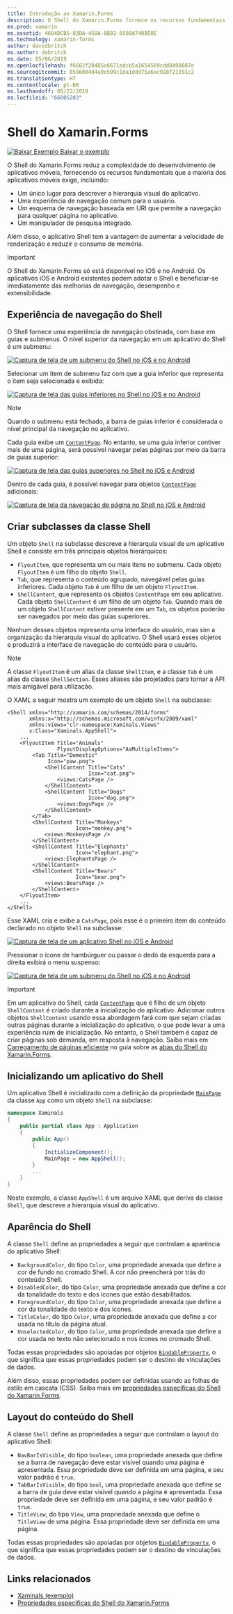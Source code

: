 ```yaml
---
title: Introdução ao Xamarin.Forms
description: O Shell do Xamarin.Forms fornece os recursos fundamentais necessários para a maioria dos aplicativos, incluindo uma experiência de navegação comum para o usuário, um esquema de navegação baseada em URI e um manipulador de pesquisa integrado.
ms.prod: xamarin
ms.assetid: 4604DCB5-83DA-458A-8B02-6508A740BE0E
ms.technology: xamarin-forms
author: davidbritch
ms.author: dabritch
ms.date: 05/06/2019
ms.openlocfilehash: f6662f20485c6671edcb5a1654569cdd8498607e
ms.sourcegitcommit: 0596004d4a0e599c1da1ddd75a6ac928f21191c2
ms.translationtype: HT
ms.contentlocale: pt-BR
ms.lasthandoff: 05/22/2019
ms.locfileid: "66005203"
---
```

# <a name="xamarinforms-shell"></a>Shell do Xamarin.Forms

[![Baixar Exemplo](~/media/shared/download.png) Baixar o exemplo](https://github.com/xamarin/xamarin-forms-samples/tree/master/UserInterface/Xaminals/)

O Shell do Xamarin.Forms reduz a complexidade do desenvolvimento de aplicativos móveis, fornecendo os recursos fundamentais que a maioria dos aplicativos móveis exige, incluindo:

- Um único lugar para descrever a hierarquia visual do aplicativo.
- Uma experiência de navegação comum para o usuário.
- Um esquema de navegação baseada em URI que permite a navegação para qualquer página no aplicativo.
- Um manipulador de pesquisa integrado.

Além disso, o aplicativo Shell tem a vantagem de aumentar a velocidade de renderização e reduzir o consumo de memória.

> [!IMPORTANT]
> O Shell do Xamarin.Forms só está disponível no iOS e no Android. Os aplicativos iOS e Android existentes podem adotar o Shell e beneficiar-se imediatamente das melhorias de navegação, desempenho e extensibilidade.

## <a name="shell-navigation-experience"></a>Experiência de navegação do Shell

O Shell fornece uma experiência de navegação obstinada, com base em guias e submenus. O nível superior da navegação em um aplicativo do Shell é um submenu:

[![Captura de tela de um submenu do Shell no iOS e no Android](introduction-images/flyout.png "Submenu Shell")](introduction-images/flyout-large.png#lightbox "Submenu Shell")

Selecionar um item de submenu faz com que a guia inferior que representa o item seja selecionada e exibida:

[![Captura de tela das guias inferiores no Shell no iOS e no Android](introduction-images/monkeys.png "Guias inferiores do Shell")](introduction-images/monkeys-large.png#lightbox "Guias inferiores do Shell")

> [!NOTE]
> Quando o submenu está fechado, a barra de guias inferior é considerada o nível principal da navegação no aplicativo.

Cada guia exibe um [`ContentPage`](xref:Xamarin.Forms.ContentPage). No entanto, se uma guia inferior contiver mais de uma página, será possível navegar pelas páginas por meio da barra de guias superior:

[![Captura de tela das guias superiores no Shell no iOS e Android](introduction-images/cats.png "Guias superiores no Shell")](introduction-images/cats-large.png#lightbox "Guias superiores no Shell")

Dentro de cada guia, é possível navegar para objetos [`ContentPage`](xref:Xamarin.Forms.ContentPage) adicionais:

[![Captura de tela da navegação de página no Shell no iOS e Android](introduction-images/cat-details.png "Navegação no aplicativo Shell")](introduction-images/cat-details-large.png#lightbox "Navegação no aplicativo Shell")

## <a name="subclassing-the-shell-class"></a>Criar subclasses da classe Shell

Um objeto `Shell` na subclasse descreve a hierarquia visual de um aplicativo Shell e consiste em três principais objetos hierárquicos:

- `FlyoutItem`, que representa um ou mais itens no submenu. Cada objeto `FlyoutItem` é um filho do objeto `Shell`.
- `Tab`, que representa o conteúdo agrupado, navegável pelas guias inferiores. Cada objeto `Tab` é um filho de um objeto `FlyoutItem`.
- `ShellContent`, que representa os objetos `ContentPage` em seu aplicativo. Cada objeto `ShellContent` é um filho de um objeto `Tab`. Quando mais de um objeto `ShellContent` estiver presente em um `Tab`, os objetos poderão ser navegados por meio das guias superiores.

Nenhum desses objetos representa uma interface do usuário, mas sim a organização da hierarquia visual do aplicativo. O Shell usará esses objetos e produzirá a interface de navegação do conteúdo para o usuário.

> [!NOTE]
> A classe `FlyoutItem` é um alias da classe `ShellItem`, e a classe `Tab` é um alias da classe `ShellSection`. Esses aliases são projetados para tornar a API mais amigável para utilização.

O XAML a seguir mostra um exemplo de um objeto `Shell` na subclasse:

```xaml
<Shell xmlns="http://xamarin.com/schemas/2014/forms"
       xmlns:x="http://schemas.microsoft.com/winfx/2009/xaml"
       xmlns:views="clr-namespace:Xaminals.Views"
       x:Class="Xaminals.AppShell">
    ...
    <FlyoutItem Title="Animals"
                FlyoutDisplayOptions="AsMultipleItems">
        <Tab Title="Domestic"
             Icon="paw.png">
            <ShellContent Title="Cats"
                          Icon="cat.png">
                <views:CatsPage />
            </ShellContent>
            <ShellContent Title="Dogs"
                          Icon="dog.png">
                <views:DogsPage />
            </ShellContent>
        </Tab>
        <ShellContent Title="Monkeys"
                      Icon="monkey.png">
            <views:MonkeysPage />
        </ShellContent>
        <ShellContent Title="Elephants"
                      Icon="elephant.png">  
            <views:ElephantsPage />
        </ShellContent>
        <ShellContent Title="Bears"
                      Icon="bear.png">
            <views:BearsPage />
        </ShellContent>
    </FlyoutItem>
    ...
</Shell>
```

Esse XAML cria e exibe a `CatsPage`, pois esse é o primeiro item do conteúdo declarado no objeto `Shell` na subclasse:

[![Captura de tela de um aplicativo Shell no iOS e Android](introduction-images/cats.png "Aplicativo Shell")](introduction-images/cats-large.png#lightbox "Aplicativo Shell")

Pressionar o ícone de hambúrguer ou passar o dedo da esquerda para a direita exibirá o menu suspenso:

[![Captura de tela de um submenu do Shell no iOS e no Android](introduction-images/flyout-reduced.png "Submenu Shell")](introduction-images/flyout-reduced-large.png#lightbox "Submenu Shell")

> [!IMPORTANT]
> Em um aplicativo do Shell, cada [`ContentPage`](xref:Xamarin.Forms.ContentPage) que é filho de um objeto `ShellContent` é criado durante a inicialização do aplicativo. Adicionar outros objetos `ShellContent` usando essa abordagem fará com que sejam criadas outras páginas durante a inicialização do aplicativo, o que pode levar a uma experiência ruim de inicialização. No entanto, o Shell também é capaz de criar páginas sob demanda, em resposta à navegação. Saiba mais em [Carregamento de páginas eficiente](tabs.md#efficient-page-loading) no guia sobre as [abas do Shell do Xamarin.Forms](tabs.md).

## <a name="bootstrapping-a-shell-application"></a>Inicializando um aplicativo do Shell

Um aplicativo Shell é inicializado com a definição da propriedade [`MainPage`](xref:Xamarin.Forms.Application.MainPage) da classe `App` como um objeto `Shell` na subclasse:

```csharp
namespace Xaminals
{
    public partial class App : Application
    {
        public App()
        {
            InitializeComponent();
            MainPage = new AppShell();
        }
        ...
    }
}
```

Neste exemplo, a classe `AppShell` é um arquivo XAML que deriva da classe `Shell`, que descreve a hierarquia visual do aplicativo.

## <a name="shell-appearance"></a>Aparência do Shell

A classe `Shell` define as propriedades a seguir que controlam a aparência do aplicativo Shell:

- `BackgroundColor`, do tipo `Color`, uma propriedade anexada que define a cor de fundo no cromado Shell. A cor não preencherá por trás do conteúdo Shell.
- `DisabledColor`, do tipo `Color`, uma propriedade anexada que define a cor da tonalidade do texto e dos ícones que estão desabilitados.
- `ForegroundColor`, do tipo `Color`, uma propriedade anexada que define a cor da tonalidade do texto e dos ícones.
- `TitleColor`, do tipo `Color`, uma propriedade anexada que define a cor usada no título da página atual.
- `UnselectedColor`, do tipo `Color`, uma propriedade anexada que define a cor usada no texto não selecionado e nos ícones no cromado Shell.

Todas essas propriedades são apoiadas por objetos [`BindableProperty`](xref:Xamarin.Forms.BindableProperty), o que significa que essas propriedades podem ser o destino de vinculações de dados.

Além disso, essas propriedades podem ser definidas usando as folhas de estilo em cascata (CSS). Saiba mais em [propriedades específicas do Shell do Xamarin.Forms](~/xamarin-forms/user-interface/styles/css/index.md#xamarinforms-shell-specific-properties).

## <a name="shell-content-layout"></a>Layout do conteúdo do Shell

A classe `Shell` define as propriedades a seguir que controlam o layout do aplicativo Shell:

- `NavBarIsVisible`, do tipo `boolean`, uma propriedade anexada que define se a barra de navegação deve estar visível quando uma página é apresentada. Essa propriedade deve ser definida em uma página, e seu valor padrão é `true`.
- `TabBarIsVisible`, do tipo `bool`, uma propriedade anexada que define se a barra de guia deve estar visível quando a página é apresentada. Essa propriedade deve ser definida em uma página, e seu valor padrão é `true`.
- `TitleView`, do tipo `View`, uma propriedade anexada que define o `TitleView` de uma página. Essa propriedade deve ser definida em uma página.

Todas essas propriedades são apoiadas por objetos [`BindableProperty`](xref:Xamarin.Forms.BindableProperty), o que significa que essas propriedades podem ser o destino de vinculações de dados.

## <a name="related-links"></a>Links relacionados

- [Xaminals (exemplo)](https://github.com/xamarin/xamarin-forms-samples/tree/master/UserInterface/Xaminals/)
- [Propriedades específicas do Shell do Xamarin.Forms](~/xamarin-forms/user-interface/styles/css/index.md#xamarinforms-shell-specific-properties)
